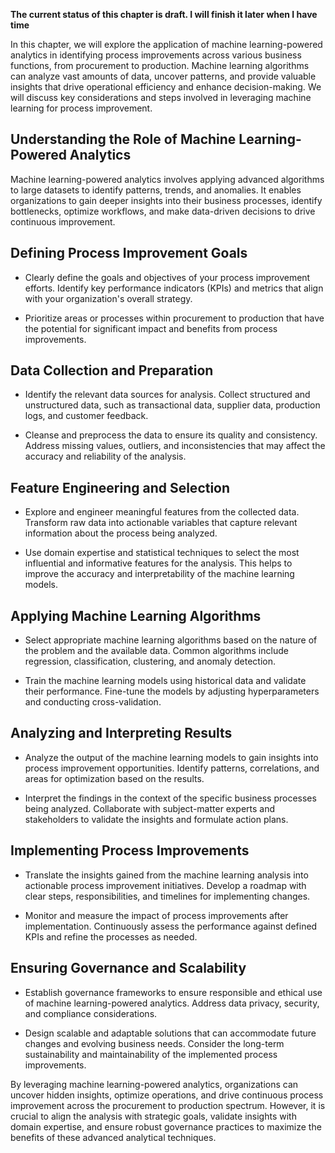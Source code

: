 **The current status of this chapter is draft. I will finish it later when I have time**

In this chapter, we will explore the application of machine learning-powered analytics in identifying process improvements across various business functions, from procurement to production. Machine learning algorithms can analyze vast amounts of data, uncover patterns, and provide valuable insights that drive operational efficiency and enhance decision-making. We will discuss key considerations and steps involved in leveraging machine learning for process improvement.

Understanding the Role of Machine Learning-Powered Analytics
------------------------------------------------------------

Machine learning-powered analytics involves applying advanced algorithms to large datasets to identify patterns, trends, and anomalies. It enables organizations to gain deeper insights into their business processes, identify bottlenecks, optimize workflows, and make data-driven decisions to drive continuous improvement.

Defining Process Improvement Goals
----------------------------------

* Clearly define the goals and objectives of your process improvement efforts. Identify key performance indicators (KPIs) and metrics that align with your organization's overall strategy.

* Prioritize areas or processes within procurement to production that have the potential for significant impact and benefits from process improvements.

Data Collection and Preparation
-------------------------------

* Identify the relevant data sources for analysis. Collect structured and unstructured data, such as transactional data, supplier data, production logs, and customer feedback.

* Cleanse and preprocess the data to ensure its quality and consistency. Address missing values, outliers, and inconsistencies that may affect the accuracy and reliability of the analysis.

Feature Engineering and Selection
---------------------------------

* Explore and engineer meaningful features from the collected data. Transform raw data into actionable variables that capture relevant information about the process being analyzed.

* Use domain expertise and statistical techniques to select the most influential and informative features for the analysis. This helps to improve the accuracy and interpretability of the machine learning models.

Applying Machine Learning Algorithms
------------------------------------

* Select appropriate machine learning algorithms based on the nature of the problem and the available data. Common algorithms include regression, classification, clustering, and anomaly detection.

* Train the machine learning models using historical data and validate their performance. Fine-tune the models by adjusting hyperparameters and conducting cross-validation.

Analyzing and Interpreting Results
----------------------------------

* Analyze the output of the machine learning models to gain insights into process improvement opportunities. Identify patterns, correlations, and areas for optimization based on the results.

* Interpret the findings in the context of the specific business processes being analyzed. Collaborate with subject-matter experts and stakeholders to validate the insights and formulate action plans.

Implementing Process Improvements
---------------------------------

* Translate the insights gained from the machine learning analysis into actionable process improvement initiatives. Develop a roadmap with clear steps, responsibilities, and timelines for implementing changes.

* Monitor and measure the impact of process improvements after implementation. Continuously assess the performance against defined KPIs and refine the processes as needed.

Ensuring Governance and Scalability
-----------------------------------

* Establish governance frameworks to ensure responsible and ethical use of machine learning-powered analytics. Address data privacy, security, and compliance considerations.

* Design scalable and adaptable solutions that can accommodate future changes and evolving business needs. Consider the long-term sustainability and maintainability of the implemented process improvements.

By leveraging machine learning-powered analytics, organizations can uncover hidden insights, optimize operations, and drive continuous process improvement across the procurement to production spectrum. However, it is crucial to align the analysis with strategic goals, validate insights with domain expertise, and ensure robust governance practices to maximize the benefits of these advanced analytical techniques.
